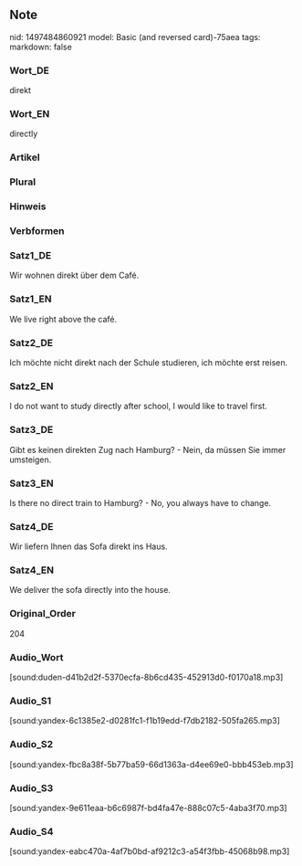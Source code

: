 ## Note
nid: 1497484860921
model: Basic (and reversed card)-75aea
tags: 
markdown: false

### Wort_DE
direkt

### Wort_EN
directly

### Artikel


### Plural


### Hinweis


### Verbformen


### Satz1_DE
Wir wohnen direkt über dem Café.

### Satz1_EN
We live right above the café.

### Satz2_DE
Ich möchte nicht direkt nach der Schule studieren, ich möchte erst reisen.

### Satz2_EN
I do not want to study directly after school, I would like to travel first.

### Satz3_DE
Gibt es keinen direkten Zug nach Hamburg? - Nein, da müssen Sie immer umsteigen.

### Satz3_EN
Is there no direct train to Hamburg? - No, you always have to change.

### Satz4_DE
Wir liefern Ihnen das Sofa direkt ins Haus.

### Satz4_EN
We deliver the sofa directly into the house.

### Original_Order
204

### Audio_Wort
[sound:duden-d41b2d2f-5370ecfa-8b6cd435-452913d0-f0170a18.mp3]

### Audio_S1
[sound:yandex-6c1385e2-d0281fc1-f1b19edd-f7db2182-505fa265.mp3]

### Audio_S2
[sound:yandex-fbc8a38f-5b77ba59-66d1363a-d4ee69e0-bbb453eb.mp3]

### Audio_S3
[sound:yandex-9e611eaa-b6c6987f-bd4fa47e-888c07c5-4aba3f70.mp3]

### Audio_S4
[sound:yandex-eabc470a-4af7b0bd-af9212c3-a54f3fbb-45068b98.mp3]
